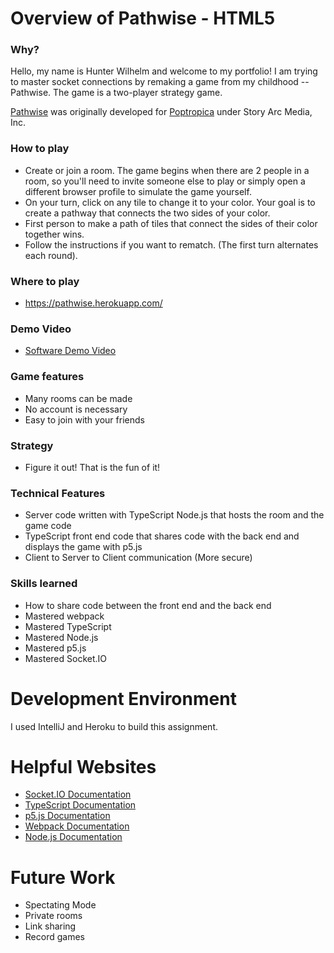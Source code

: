 # Overview of Pathwise - HTML5

### Why?
Hello, my name is Hunter Wilhelm and welcome to my portfolio! I am trying to master socket connections by remaking a game from my childhood -- Pathwise. The game is a two-player strategy game.

[Pathwise](https://poptropica.fandom.com/wiki/Pathwise) was originally developed for [Poptropica](https://www.poptropica.com/) under Story Arc Media, Inc.

### How to play
* Create or join a room. The game begins when there are 2 people in a room, so you'll need to invite someone else to play or simply open a different browser profile to simulate the game yourself.
* On your turn, click on any tile to change it to your color. Your goal is to create a pathway that connects the two sides of your color.
* First person to make a path of tiles that connect the sides of their color together wins.
* Follow the instructions if you want to rematch. (The first turn alternates each round).

### Where to play
* https://pathwise.herokuapp.com/

### Demo Video
* [Software Demo Video](https://www.youtube.com/watch?v=ZUebAp04hc8)

### Game features
* Many rooms can be made
* No account is necessary
* Easy to join with your friends

### Strategy
* Figure it out! That is the fun of it!

### Technical Features
* Server code written with TypeScript Node.js that hosts the room and the game code
* TypeScript front end code that shares code with the back end and displays the game with p5.js
* Client to Server to Client communication (More secure)

### Skills learned
* How to share code between the front end and the back end
* Mastered webpack
* Mastered TypeScript
* Mastered Node.js
* Mastered p5.js
* Mastered Socket.IO

# Development Environment
I used IntelliJ and Heroku to build this assignment.

# Helpful Websites
* [Socket.IO Documentation](https://socket.io/docs/v4/index.html)
* [TypeScript Documentation](https://www.typescriptlang.org/docs/)
* [p5.js Documentation](https://p5js.org/reference/)
* [Webpack Documentation](https://webpack.js.org/)
* [Node.js Documentation](https://nodejs.org/en/docs/)

# Future Work
* Spectating Mode
* Private rooms
* Link sharing
* Record games
